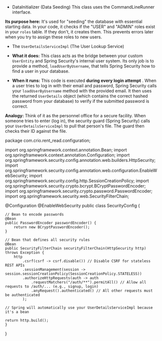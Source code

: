 * DataInitializer (Data Seeding)
  This class uses the CommandLineRunner interface.

**Its purpose here:** It's used for "seeding" the database with essential starting data. In your code, it checks if the "USER" and "ADMIN" roles exist in your `roles` table. If they don't, it creates them. This prevents errors later when you try to assign these roles to new users.

* The `UserDetailsServiceImpl` (The User Lookup Service)


* **What it does:** This class acts as the bridge between your custom `UserEntity` and Spring Security's internal user system. Its only job is to provide a method, `loadUserByUsername`, that tells Spring Security how to find a user in your database.
* **When it runs:** This code is executed  **during every login attempt** . When a user tries to log in with their email and password, Spring Security calls your `loadUserByUsername` method with the provided email. It then uses the returned `UserDetails` object (which contains the correct hashed password from your database) to verify if the submitted password is correct.

**Analogy:** Think of it as the personnel office for a secure facility. When someone tries to enter (log in), the security guard (Spring Security) calls your `UserDetailsServiceImpl` to pull that person's file. The guard then checks their ID against the file.




package com.crio.rent_read.configuration;

import org.springframework.context.annotation.Bean;
import org.springframework.context.annotation.Configuration;
import org.springframework.security.config.annotation.web.builders.HttpSecurity;
import org.springframework.security.config.annotation.web.configuration.EnableWebSecurity;
import org.springframework.security.config.http.SessionCreationPolicy;
import org.springframework.security.crypto.bcrypt.BCryptPasswordEncoder;
import org.springframework.security.crypto.password.PasswordEncoder;
import org.springframework.security.web.SecurityFilterChain;

@Configuration
@EnableWebSecurity
public class SecurityConfig {

    // Bean to encode passwords
    @Bean
    public PasswordEncoder passwordEncoder() {
        return new BCryptPasswordEncoder();
    }

    // Bean that defines all security rules
    @Bean
    public SecurityFilterChain securityFilterChain(HttpSecurity http) throws Exception {
        http
            .csrf(csrf -> csrf.disable()) // Disable CSRF for stateless REST APIs
            .sessionManagement(session -> session.sessionCreationPolicy(SessionCreationPolicy.STATELESS))
            .authorizeHttpRequests(auth -> auth
                .requestMatchers("/auth/**").permitAll() // Allow all requests to /auth/... (e.g., signup, login)
                .anyRequest().authenticated() // All other requests must be authenticated
            );

    // Spring will automatically use your UserDetailsServiceImpl because it's a bean

    return http.build();
    }
}

